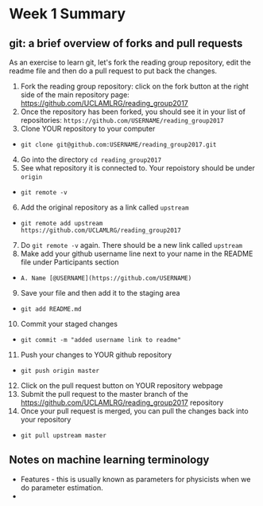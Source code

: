 # Week 1 Summary

## git: a brief overview of forks and pull requests

As an exercise to learn git, let's fork the reading group repository, edit the readme file and then do a pull request to put back the changes.

1. Fork the reading group repository: click on the fork button at the right side of the main repository page: https://github.com/UCLAMLRG/reading_group2017
2. Once the repository has been forked, you should see it in your list of repositories: ``https://github.com/USERNAME/reading_group2017``
3. Clone YOUR repository to your computer
  - ``git clone git@github.com:USERNAME/reading_group2017.git``
4. Go into the directory ``cd reading_group2017``
5. See what repository it is connected to. Your repoistory should be under ``origin``
  - ``git remote -v``
6. Add the original repository as a link called ``upstream``
  - ``git remote add upstream https://github.com/UCLAMLRG/reading_group2017``
7. Do ``git remote -v`` again. There should be a new link called ``upstream``
8. Make add your github username line next to your name in the README file under Participants section
  - ``A. Name [@USERNAME](https://github.com/USERNAME)``
9. Save your file and then add it to the staging area
  - ``git add README.md``
10. Commit your staged changes
  - ``git commit -m "added username link to readme"``
11. Push your changes to YOUR github repository
  - ``git push origin master``
12. Click on the pull request button on YOUR repository webpage
13. Submit the pull request to the master branch of the https://github.com/UCLAMLRG/reading_group2017 repository
14. Once your pull request is merged, you can pull the changes back into your repository
  - ``git pull upstream master``

## Notes on machine learning terminology
- Features - this is usually known as parameters for physicists when we do parameter estimation.
- 
